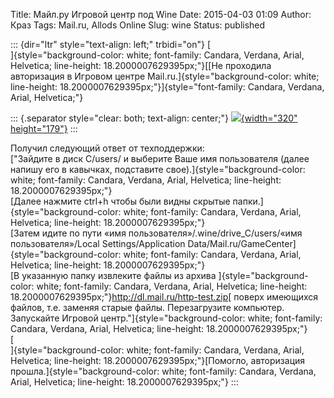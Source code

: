 Title: Майл.ру Игровой центр под Wine
Date: 2015-04-03 01:09
Author: Краз
Tags: Mail.ru, Allods Online
Slug: wine
Status: published

::: {dir="ltr" style="text-align: left;" trbidi="on"}
[  
]{style="background-color: white; font-family: Candara, Verdana, Arial, Helvetica; line-height: 18.2000007629395px;"}[[Не проходила авторизация в Игровом центре Mail.ru.]{style="background-color: white; line-height: 18.2000007629395px;"}]{style="font-family: Candara, Verdana, Arial, Helvetica;"}  

::: {.separator style="clear: both; text-align: center;"}
[![](http://1.bp.blogspot.com/-96QTIWqYdOc/VR425qQKNBI/AAAAAAAALbo/41ex1gbM750/s1600/%D0%A1%D0%BD%D0%B8%D0%BC%D0%BE%D0%BA.png){width="320" height="179"}](http://1.bp.blogspot.com/-96QTIWqYdOc/VR425qQKNBI/AAAAAAAALbo/41ex1gbM750/s1600/%D0%A1%D0%BD%D0%B8%D0%BC%D0%BE%D0%BA.png)
:::

Получил следующий ответ от техподдержки:  
["Зайдите в диск C/users/ и выберите Ваше имя пользователя (далее напишу его в кавычках, подставите свое).]{style="background-color: white; font-family: Candara, Verdana, Arial, Helvetica; line-height: 18.2000007629395px;"}  
[Далее нажмите ctrl+h чтобы были видны скрытые папки.]{style="background-color: white; font-family: Candara, Verdana, Arial, Helvetica; line-height: 18.2000007629395px;"}  
[Затем идите по пути «имя пользователя»/.wine/drive\_C/users/«имя пользователя»/Local Settings/Application Data/Mail.ru/GameCenter]{style="background-color: white; font-family: Candara, Verdana, Arial, Helvetica; line-height: 18.2000007629395px;"}  
[В указанную папку извлеките файлы из архива ]{style="background-color: white; font-family: Candara, Verdana, Arial, Helvetica; line-height: 18.2000007629395px;"}<http://dl.mail.ru/http-test.zip>[ поверх имеющихся файлов, т.е. заменяя старые файлы. Перезагрузите компьютер. Запускайте Игровой центр."]{style="background-color: white; font-family: Candara, Verdana, Arial, Helvetica; line-height: 18.2000007629395px;"}  
[  
]{style="background-color: white; font-family: Candara, Verdana, Arial, Helvetica; line-height: 18.2000007629395px;"}[Помогло, авторизация прошла.]{style="background-color: white; font-family: Candara, Verdana, Arial, Helvetica; line-height: 18.2000007629395px;"}
:::
